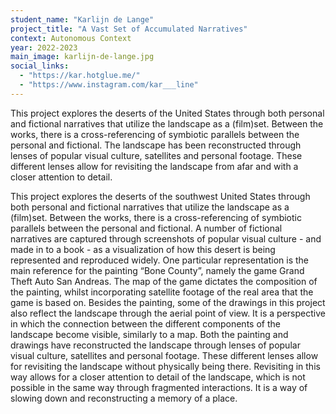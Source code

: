 ```yaml
---
student_name: "Karlijn de Lange"
project_title: "A Vast Set of Accumulated Narratives"
context: Autonomous Context
year: 2022-2023
main_image: karlijn-de-lange.jpg
social_links:
  - "https://kar.hotglue.me/"
  - "https://www.instagram.com/kar___line"
---
```

This project explores the deserts of the United States through both personal and fictional narratives that utilize the landscape as a (film)set. Between the works, there is a cross-referencing of symbiotic parallels between the personal and fictional. The landscape has been reconstructed through lenses of popular visual culture, satellites and personal footage. These different lenses allow for revisiting the landscape from afar and with a closer attention to detail.

This project explores the deserts of the southwest United States through both personal and fictional narratives that utilize the landscape as a (film)set. Between the works, there is a cross-referencing of symbiotic parallels between the personal and fictional. A number of fictional narratives are captured through screenshots of popular visual culture - and made in to a book - as a visualization of how this desert is being represented and reproduced widely. One particular representation is the main reference for the painting “Bone County”, namely the game Grand Theft Auto San Andreas. The map of the game dictates the composition of the painting, whilst incorporating satellite footage of the real area that the game is based on. Besides the painting, some of the drawings in this project also reflect the landscape through the aerial point of view. It is a perspective in which the connection between the different components of the landscape become visible, similarly to a map. Both the painting and drawings have reconstructed the landscape through lenses of popular visual culture, satellites and personal footage. These different lenses allow for revisiting the landscape without physically being there. Revisiting in this way allows for a closer attention to detail of the landscape, which is not possible in the same way through fragmented interactions. It is a way of slowing down and reconstructing a memory of a place. 